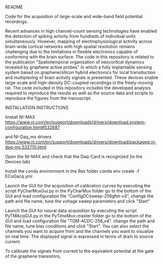 README

Code for the acquisition of large-scale and wide-band field potential recordings.

Recent advances in high channel-count sensing technologies have enabled the detection of spiking activity from hundreds of individual units simultaneously. However, mapping of electrophysiological activity across brain-wide cortical networks with high spatial resolution remains challenging due to the limitations in flexible electronics capable of conforming with the brain surface. The code in this repository is related to the publication "Spatiotemporal organization of neocortical dynamics revealed by graphene active probes" in which a fully implantable sensing system based on graphene/silicon hybrid electronics for local transduction and multiplexing of brain activity signals is presented. These devices enable large-scale and high-density DC-coupled recordings in the freely-moving rat. The code included in this repository includes the developed analysis required to reproduce the results as well as the source data and scripts to reproduce the figures from the manuscript. 


INSTALLATION INSTRUCTIONS

Iinstall NI-MAX
https://www.ni.com/en/support/downloads/drivers/download.system-configuration.html#532687

and NI-Daq_mx drivers
https://www.ni.com/en/support/downloads/drivers/download/packaged.ni-daq-mx.532710.html

Open the NI-MAX and check that the Daq-Card is recognized (in the Devices tab)

Install the conda environment in the Res folder
conda env create -f ECoGacq.yml


Launch the GUI for the acquisition of calibration curves by executing the script PyCharMuxGui.py in the PyCharMux folder
go to the bottom of the GUI and load configuration file "ConfigDCsweep-256gfet-v4", change the path and file name, tune the voltage sweep parameters and click "Start"

Launch the GUI for neural data acquisition by executing the script PyTMAcqGUI.py in the PyTimeMux-master folder
go to the bottom of the GUI and load configuration file "TDM-ACDC-256_v4". change the path and file name, tune bias conditions and click "Start". You can also select the channels you want to acquire from and the channels you want to visualize on real time. The displayed signal is expressed in terms of drain to source current. 

To calibrate the signals from current to the equivalent potential at the gate of the graphene transistors, 
